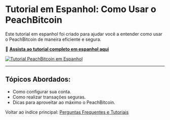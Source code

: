 # Tutorial em Espanhol: Como Usar o PeachBitcoin

Este tutorial em espanhol foi criado para ajudar você a entender como usar o PeachBitcoin de maneira eficiente e segura.  

🔗 **[Assista ao tutorial completo em espanhol aqui](https://www.youtube.com/watch?v=sVwSzTVIe6s)**  

[![Tutorial PeachBitcoin em Espanhol](https://img.youtube.com/vi/sVwSzTVIe6s/0.jpg)](https://www.youtube.com/watch?v=sVwSzTVIe6s)  

---

## **Tópicos Abordados:**
- Como configurar sua conta.  
- Como realizar transações seguras.  
- Dicas para aproveitar ao máximo o PeachBitcoin.  

Voltar ao índice principal: [Perguntas Frequentes e Tutoriais](/faq/tutorials)
